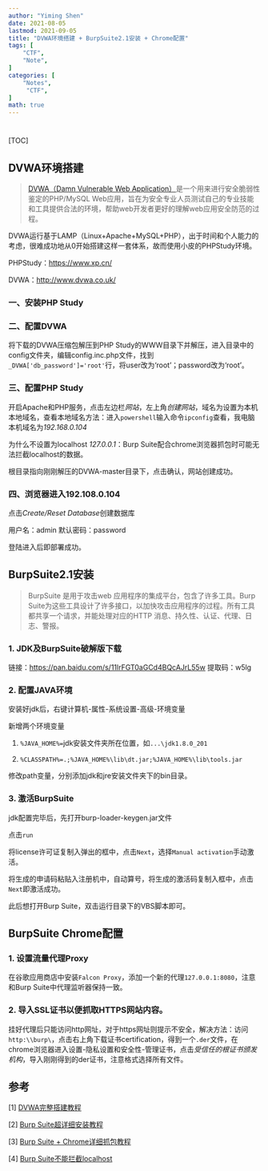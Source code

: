 ```yaml
---
author: "Yiming Shen"
date: 2021-08-05
lastmod: 2021-09-05
title: "DVWA环境搭建 + BurpSuite2.1安装 + Chrome配置"
tags: [
    "CTF",
    "Note",
]
categories: [
    "Notes",
     "CTF",
]
math: true
---
```


# 

[TOC]

## DVWA环境搭建

>[DVWA（Damn Vulnerable Web Application）](https://link.zhihu.com/?target=http%3A//www.dvwa.co.uk/)是一个用来进行安全脆弱性鉴定的PHP/MySQL Web应用，旨在为安全专业人员测试自己的专业技能和工具提供合法的环境，帮助web开发者更好的理解web应用安全防范的过程。

DVWA运行基于LAMP（Linux+Apache+MySQL+PHP），出于时间和个人能力的考虑，很难成功地从0开始搭建这样一套体系，故而使用小皮的PHPStudy环境。

PHPStudy：https://www.xp.cn/

DVWA：http://www.dvwa.co.uk/

### 一、安装PHP Study

### 二、配置DVWA

将下载的DVWA压缩包解压到PHP Study的WWW目录下并解压，进入目录中的config文件夹，编辑config.inc.php文件，找到`_DVWA['db_password']='root'`行，将user改为‘root’；password改为‘root’。

### 三、配置PHP Study

开启Apache和PHP服务，点击左边栏*网站*，左上角*创建网站*，域名为设置为本机本地域名，查看本地域名方法：进入`powershell`输入命令`ipconfig`查看，我电脑本机域名为*192.168.0.104*

为什么不设置为localhost *127.0.0.1*：Burp Suite配合chrome浏览器抓包时可能无法拦截localhost的数据。



根目录指向刚刚解压的DVWA-master目录下，点击确认，网站创建成功。

### 四、浏览器进入192.108.0.104 

点击*Create/Reset Database*创建数据库

用户名：admin 默认密码：password

登陆进入后即部署成功。

## BurpSuite2.1安装

>BurpSuite 是用于攻击web 应用程序的集成平台，包含了许多工具。Burp Suite为这些工具设计了许多接口，以加快攻击应用程序的过程。所有工具都共享一个请求，并能处理对应的HTTP 消息、持久性、认证、代理、日志、警报。

### 1. JDK及BurpSuite破解版下载

链接：https://pan.baidu.com/s/11lrFGT0aGCd4BQcAJrL55w
提取码：w5lg

### 2. 配置JAVA环境

安装好jdk后，右键计算机-属性-系统设置-高级-环境变量

新增两个环境变量

1. `%JAVA_HOME%=`jdk安装文件夹所在位置，如`...\jdk1.8.0_201`

2. `%CLASSPATH%=.;%JAVA_HOME%\lib\dt.jar;%JAVA_HOME%\lib\tools.jar`

修改path变量，分别添加jdk和jre安装文件夹下的bin目录。

### 3. 激活BurpSuite

jdk配置完毕后，先打开burp-loader-keygen.jar文件

点击`run`

将license许可证复制入弹出的框中，点击`Next`，选择`Manual activation`手动激活。

将生成的申请码粘贴入注册机中，自动算号，将生成的激活码复制入框中，点击`Next`即激活成功。

此后想打开Burp Suite，双击运行目录下的VBS脚本即可。



## BurpSuite Chrome配置



### 1. 设置流量代理Proxy

​		在谷歌应用商店中安装`Falcon Proxy`，添加一个新的代理`127.0.0.1:8080`，注意和Burp Suite中代理监听器保持一致。

### 2. 导入SSL证书以便抓取HTTPS网站内容。

​		挂好代理后只能访问http网址，对于https网址则提示不安全，解决方法：访问`http:\\burp\`，点击右上角下载证书certification，得到一个`.der`文件，在chrome浏览器进入设置-隐私设置和安全性-管理证书，点击*受信任的根证书颁发机构*，导入刚刚得到的der证书，注意格式选择所有文件。 

## 参考

[1] [DVWA完整搭建教程](https://blog.csdn.net/qq_45756971/article/details/110001169)

[2] [Burp Suite超详细安装教程](https://blog.csdn.net/LUOBIKUN/article/details/87457545)

[3] [Burp Suite + Chrome详细抓包教程](https://www.jianshu.com/p/eba4077ab1ef)

[4] [Burp Suite不能拦截localhost](https://blog.csdn.net/qq_43422918/article/details/114939896)